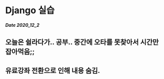 # Django 실습
##### Date 2020_12_2
오늘은 쉴라다가.. 공부.. 중간에 오타를 못찾아서 시간만 잡아먹음;;
---
유료강좌 전환으로 인해 내용 숨김.
---
